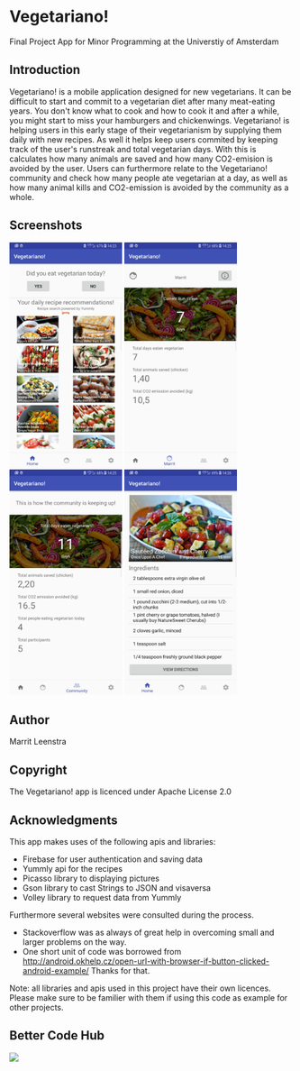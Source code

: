 # Vegetariano!
Final Project App for Minor Programming at the Universtiy of Amsterdam

## Introduction
Vegetariano! is a mobile application designed for new vegetarians. It can be difficult to start and commit to a vegetarian diet after many meat-eating years. You don't know what to cook and how to cook it and after a while, you might start to miss your hamburgers and chickenwings. Vegetariano! is helping users in this early stage of their vegetarianism by supplying them daily with new recipes. As well it helps keep users commited by keeping track of the user's runstreak and total vegetarian days. With this is calculates how many animals are saved and how many CO2-emision is avoided by the user. Users can furthermore relate to the Vegetariano! community and check how many people ate vegetarian at a day, as well as how many animal kills and CO2-emission is avoided by the community as a whole. 

## Screenshots
<img src='https://github.com/MarritL/MarritLeenstrapset62/blob/master/Screenshots/Home.jpg' width="200" height="400"> <img src='https://github.com/MarritL/MarritLeenstrapset62/blob/master/Screenshots/User.jpg' width="200" height="400"> <img src='https://github.com/MarritL/MarritLeenstrapset62/blob/master/Screenshots/Community.jpg' width="200" height="400"> <img src='https://github.com/MarritL/MarritLeenstrapset62/blob/master/Screenshots/Recipe.jpg' width="200" height="400">

## Author
Marrit Leenstra

## Copyright
The Vegetariano! app is licenced under Apache License 2.0

## Acknowledgments
This app makes uses of the following apis and libraries:
* Firebase for user authentication and saving data
* Yummly api for the recipes
* Picasso library to displaying pictures
* Gson library to cast Strings to JSON and visaversa
* Volley library to request data from Yummly

Furthermore several websites were consulted during the process.
* Stackoverflow was as always of great help in overcoming small and larger problems on the way. 
* One short unit of code was borrowed from http://android.okhelp.cz/open-url-with-browser-if-button-clicked-android-example/ 
Thanks for that.

Note: all libraries and apis used in this project have their own licences. Please make sure to be familier with them if using this code as example for other projects.

## Better Code Hub
<img src='https://bettercodehub.com/edge/badge/MarritL/MarritLeenstrapset62?branch=master'>
